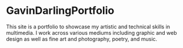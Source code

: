 # GavinDarlingPortfolio
This site is a portfolio to showcase my artistic and technical skills in multimedia. 
I work across various mediums including graphic and web design as well as fine art and photography, poetry, and music.
